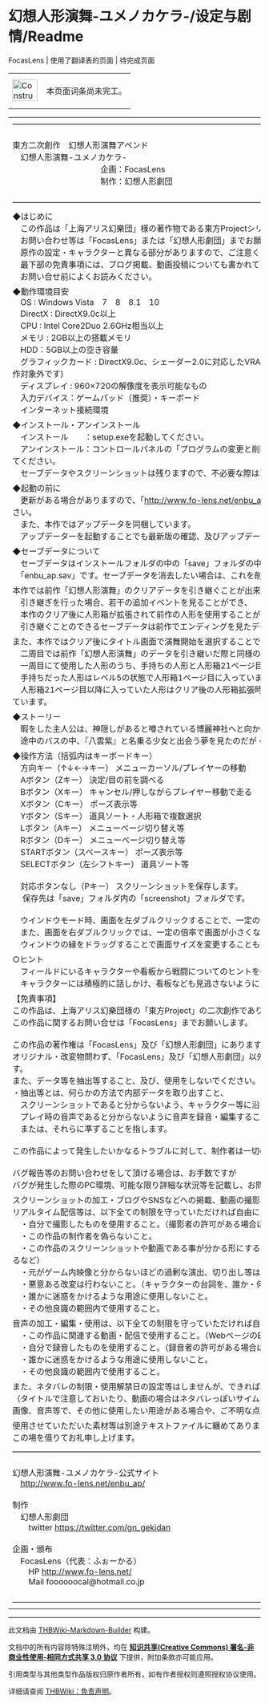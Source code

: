 # 幻想人形演舞-ユメノカケラ-/设定与剧情/Readme

<!-- source html: G:\repos\THBWiki-Markdown-Builder\THBWikiMarkdown\Temp\main\4\48\ns0%3A%E5%B9%BB%E6%83%B3%E4%BA%BA%E5%BD%A2%E6%BC%94%E8%88%9E-%E3%83%A6%E3%83%A1%E3%83%8E%E3%82%AB%E3%82%B1%E3%83%A9-%2F%E8%AE%BE%E5%AE%9A%E4%B8%8E%E5%89%A7%E6%83%85%2FReadme.html -->

FocasLens | 使用了翻译表的页面 | 待完成页面

<center>

<table>
<tbody><tr>
<td class="mbox-image"><div style="width: 52px;">
  <a href="./文件-ConstructionClock.png.md" class="image"><img alt="ConstructionClock.png" src="https://upload.thwiki.cc/thumb/f/f1/ConstructionClock.png/50px-ConstructionClock.png" decoding="async" loading="lazy" width="50" height="43" srcset="https://upload.thwiki.cc/thumb/f/f1/ConstructionClock.png/75px-ConstructionClock.png 1.5x, https://upload.thwiki.cc/thumb/f/f1/ConstructionClock.png/100px-ConstructionClock.png 2x" data-file-width="689" data-file-height="587"></a></div></td>
<td class="mbox-text" style=""><br>本页面词条尚未完工。<br><br></td>
</tr>
</tbody></table>


</center>
  
  

  


<table><tbody><tr class="tt-content" id="=-1" data-pos="&#91;&quot;=&quot;,1&#93;"><td class="tt-ja" lang="ja"><div class="poem">―――――――――――――――――――――――――――――――――――――――――――――――――――――――<br><br>東方二次創作　幻想人形演舞アペンド<br>　幻想人形演舞-ユメノカケラ-<br>　　　　　　　　　　　企画：FocasLens<br>　　　　　　　　　　　制作：幻想人形劇団<br><br>―――――――――――――――――――――――――――――――――――――――――――――――――――――――</div></td><td class="tt-zh" lang="zh"><div class="poem">―――――――――――――――――――――――――――――――――――――――――――――――――――――――<br><br>东方二次创作　幻想人形演舞追加<br>　幻想人形演舞-梦之碎片-<br>　　　　　　　　　　　企画：FocasLens<br>　　　　　　　　　　　制作：幻想人形剧团<br><br>―――――――――――――――――――――――――――――――――――――――――――――――――――――――</div></td></tr><tr class="tt-content" id="=-2" data-pos="&#91;&quot;=&quot;,2&#93;"><td class="tt-ja" lang="ja"><div class="poem">◆はじめに<br>　この作品は「上海アリス幻樂団」様の著作物である東方Projectシリーズの二次創作作品です。<br>　お問い合わせ等は「FocasLens」または「幻想人形劇団」までお願いします。<br>　原作の設定・キャラクターと異なる部分がありますので、ご注意ください。<br>　最下部の免責事項には、ブログ掲載、動画投稿についても書かれています。<br>　お問い合せ前によくお読みください。</div></td><td class="tt-zh" lang="zh"><div class="poem">◆声明<br>　本作品是由「上海爱丽丝幻乐团」所创作的东方Project系列的二次同人作品。<br>　如有疑问请联系「FocasLens」或「幻想人形剧团」。<br>　本作中存在与原作的设定・角色相违背的部分，敬请注意。<br>　文档末尾处的免责声明中，已经说明了发表BLOG、投稿视频的有关注意事项。<br>　在询问之前请认真阅读。</div></td></tr><tr class="tt-content" id="=-3" data-pos="&#91;&quot;=&quot;,3&#93;"><td class="tt-ja" lang="ja"><div class="poem">◆動作環境目安<br>　OS&#160;: Windows Vista　7　8　8.1　10<br>　DirectX&#160;: DirectX9.0c以上<br>　CPU&#160;: Intel Core2Duo 2.6GHz相当以上<br>　メモリ&#160;: 2GB以上の搭載メモリ<br>　HDD：5GB以上の空き容量<br>　グラフィックカード&#160;: DirectX9.0c、シェーダー2.0に対応したVRAM512MB以上のもの (※オンボードグラフィックは動作対象外です)<br>　ディスプレイ&#160;: 960×720の解像度を表示可能なもの<br>　入力デバイス：ゲームパッド（推奨）・キーボード<br>　インターネット接続環境</div></td><td class="tt-zh" lang="zh"><div class="poem">◆推荐运行环境<br>　系统&#160;: Windows Vista　7　8　8.1　10<br>　DirectX&#160;: DirectX9.0c以上<br>　CPU&#160;: 达到Intel Core2Duo 2.6GHz或以上水准<br>　内存&#160;: 2GB以上<br>　硬盘容量：5GB以上可用容量<br>　显卡 :对应 DirectX9.0c、Shader2.0的VRAM512MB以上显卡 (※集成显卡无法运行游戏)<br>　显示器: 支持960×720分辨率<br>　输入设备：游戏手柄（推荐）・键盘<br>　互联网连接环境</div></td></tr><tr class="tt-content" id="=-4" data-pos="&#91;&quot;=&quot;,4&#93;"><td class="tt-ja" lang="ja"><div class="poem">◆インストール・アンインストール<br>　インストール　　：setup.exeを起動してください。<br>　アンインストール：コントロールパネルの「プログラムの変更と削除」から「幻想人形演舞-ユメノカケラ-」を選択してください。<br>　セーブデータやスクリーンショットは残りますので、不必要な際はアンインストール後、手動で削除してください。</div></td><td class="tt-zh" lang="zh"><div class="poem">◆安装・卸载<br>　安装：请运行setup.exe。<br>　卸载：从控制面板的「添加或删除程序」中选择「幻想人形演舞 -梦之碎片-」。<br>　卸载后可能会残留存档和截屏文件，若不再需要请手动删除。</div></td></tr><tr class="tt-content" id="=-5" data-pos="&#91;&quot;=&quot;,5&#93;"><td class="tt-ja" lang="ja"><div class="poem">◆起動の前に<br>　更新がある場合がありますので、「<a rel="nofollow" class="external free" href="http://www.fo-lens.net/enbu_ap/」">http://www.fo-lens.net/enbu_ap/」</a> から最新パッチが出ていないか必ずご確認ください。<br>　また、本作ではアップデータを同梱しています。<br>　アップデーターを起動することでも最新版の確認、及びアップデートを行うことが出来ます。</div></td><td class="tt-zh" lang="zh"><div class="poem">◆启动前注意<br>　因为游戏在持续更新，启动前请务必到「<a rel="nofollow" class="external free" href="http://www.fo-lens.net/enbu_ap/」">http://www.fo-lens.net/enbu_ap/」</a> 查看是否有最新的升级补丁。<br>  另外，本作品附带了更新版本文件。<br>  启动更新版本文件也可以进行最新版的确认和更新。</div></td></tr><tr class="tt-content" id="=-6" data-pos="&#91;&quot;=&quot;,6&#93;"><td class="tt-ja" lang="ja"><div class="poem">◆セーブデータについて<br>　セーブデータはインストールフォルダの中の「save」フォルダの中にある、<br>　「enbu_ap.sav」です。セーブデータを消去したい場合は、これを削除してください。</div></td><td class="tt-zh" lang="zh"><div class="poem">◆关于存档文件<br>　存档文件是存放在安装路径中的「save」文件夹里的，<br>　命名为「enbu_ap.sav」的文件。希望清除存档的话，请将其删除。</div></td></tr><tr class="tt-content" id="=-7" data-pos="&#91;&quot;=&quot;,7&#93;"><td class="tt-ja" lang="ja"><div class="poem">本作では前作「幻想人形演舞」のクリアデータを引き継ぐことが出来ます。<br>　引き継ぎを行った場合、若干の追加イベントを見ることができ、<br>　本作のクリア後に人形箱が拡張されて前作の人形を使用することが出来ます。<br>　引き継ぐことのできるセーブデータは前作でエンディングを見たデータのみとなりますのでご注意ください。</div></td><td class="tt-zh" lang="zh"><div class="poem">本作品可以继承前作「幻想人形演舞」的数据。<br>  在进行继承的情况下，可以看到一些追加的活动，<br>  本作品通关后人形箱被扩张，可以使用前作的人形。<br>  可以继承的存档数据只有前作中看到结尾的数据，请注意。</div></td></tr><tr class="tt-content" id="=-8" data-pos="&#91;&quot;=&quot;,8&#93;"><td class="tt-ja" lang="ja"><div class="poem">また、本作ではクリア後にタイトル画面で演舞開始を選択することで【二周目】を開始することができます。<br>　二周目では前作「幻想人形演舞」のデータを引き継いだ際と同様の追加イベントを見ることができ、<br>　一周目にて使用した人形のうち、手持ちの人形と人形箱21ページ目以降の人形を使用することができます。<br>　手持ちだった人形はレベル5の状態で人形箱1ページ目に入っています。<br>　人形箱21ページ目以降に入っていた人形はクリア後の人形箱拡張時にそのままの状態で使用する事ができるようになっています。</div></td><td class="tt-zh" lang="zh"><div class="poem">另外，本作品在通关后在标题画面通过选择演舞开始可以开启【二周目】。<br>  二周目和前作「幻想人形演舞」数据的继承拥有一样的追加活动，<br>  一周目使用的人形中，可以使用手持的人形和人形箱第21页以后的人形。  <br>  手持的人形在等级5的状态下会进入人形箱的第1页。 <br>  人形箱第21页及以后进入的人形在清除后的人形箱扩张时可以直接使用。</div></td></tr><tr class="tt-content" id="=-9" data-pos="&#91;&quot;=&quot;,9&#93;"><td class="tt-ja" lang="ja"><div class="poem">◆ストーリー<br>　暇をした主人公は、神隠しがあると噂されている博麗神社へと向かう。<br>　途中のバスの中、『八雲紫』と名乗る少女と出会う夢を見たのだが・・・</div></td><td class="tt-zh" lang="zh"><div class="poem">◆剧情简介<br>　趁着闲暇时间，主人公前往了神隐的传闻萦绕不绝的博丽神社。<br>　而后在开往神社的巴士上，梦见了与名为『八云紫』的少女的相遇・・・</div></td></tr><tr class="tt-content" id="=-10" data-pos="&#91;&quot;=&quot;,10&#93;"><td class="tt-ja" lang="ja"><div class="poem">◆操作方法（括弧内はキーボードキー）<br>　方向キー（↑↓←→キー）		メニューカーソル/プレイヤーの移動<br>　Aボタン（Zキー）				決定/目の前を調べる<br>　Bボタン（Xキー）				キャンセル/押しながらプレイヤー移動で走る<br>　Xボタン（Cキー）				ポーズ表示等<br>　Yボタン（Sキー）				道具ソート・人形箱で複数選択<br>　Lボタン（Aキー）				メニューページ切り替え等<br>　Rボタン（Dキー）				メニューページ切り替え等<br>　STARTボタン（スペースキー）	ポーズ表示等<br>　SELECTボタン（左シフトキー）	道具ソート等<br><br>　対応ボタンなし（Pキー）		スクリーンショットを保存します。<br>　								保存先は「save」フォルダ内の「screenshot」フォルダです。<br>　<br>　ウインドウモード時、画面を左ダブルクリックすることで、一定の倍率で画面が大きくなります。<br>　また、画面を右ダブルクリックでは、一定の倍率で画面が小さくなります。<br>　ウィンドウの縁をドラッグすることで画面サイズを変更することもできます。</div></td><td class="tt-zh" lang="zh"><div class="poem">◆操作方法（括号内为键盘键位）<br>　方向键（键盘↑↓←→键） 菜单指针/角色移动<br>　按键A（键盘Z键） 确定/调查面前的东西<br>　按键B（键盘X键） 取消/按住配合方向键则可令角色跑动<br>　按键X（键盘C键） 暂停游戏等<br>　按键Y（键盘S键） 自动整理道具・批量选择人形箱内的人形<br>　按键L（键盘A键） 菜单翻页等<br>　按键R（键盘D键） 菜单翻页等<br>　START键（键盘空格键） 暂停游戏等<br>　SELECT键（左Shift） 自动整理道具等<br><br>　无对应手柄按键（键盘P键） 保存截屏画面。<br>　 截屏图片保存在「save」文件夹中的「screenshot」子文件夹内。<br>　<br>　在窗口模式下，鼠标左键双击画面，能以一定倍率放大窗口。<br>　鼠标右键双击画面，能以一定倍率缩小窗口。<br>　在窗口边缘进行拖拽，也可以改变窗口大小。</div></td></tr><tr class="tt-content" id="=-11" data-pos="&#91;&quot;=&quot;,11&#93;"><td class="tt-ja" lang="ja"><div class="poem">○ヒント<br>　フィールドにいるキャラクターや看板から戦闘についてのヒントを得られる場合があります。<br>　キャラクターには積極的に話しかけ、看板なども見逃さないようにしましょう。<br></div></td><td class="tt-zh" lang="zh"><div class="poem">○小提示<br>　通过调查地图上配置的角色和看板有可能获得和战斗有关的提示。<br>　请积极地和角色对话，并留意看板等物品吧。</div></td></tr><tr class="tt-content" id="=-12" data-pos="&#91;&quot;=&quot;,12&#93;"><td class="tt-ja" lang="ja"><div class="poem">【免責事項】<br>この作品は、上海アリス幻樂団様の「東方Project」の二次創作であり、非公式のものとなります。<br>この作品に関するお問い合せは「FocasLens」までお願いします。<br><br>この作品の著作権は「FocasLens」及び「幻想人形劇団」にあります。<br>オリジナル・改変物問わず、「FocasLens」及び「幻想人形劇団」以外の者が販売・配布等することは固くお断り致します。<br>また、データ等を抽出等すること、及び、使用をしないでください。<br>・抽出等とは、何らかの方法で内部データを取り出すこと、<br>　スクリーンショットであると分からないよう、キャラクター等に沿った画像を切り出すこと、<br>　プレイ時の音声であると分からないように音声を録音・編集すること、<br>　または、それらに準ずることを指します。<br><br>この作品によって発生したいかなるトラブルに対して、制作者は一切の責任を負いません。<br><br>バグ報告等のお問い合わせをして頂ける場合は、お手数ですが<br>バグが発生した際のPC環境、可能な限り詳細な状況等を記載し、お問い合わせください。</div></td><td class="tt-zh" lang="zh"><div class="poem">【免责声明】<br>本作品是上海爱丽丝幻乐团的作品「东方Project」的二次创作，并非官方作品。<br>关于本作如有疑问请联系「FocasLens」咨询。<br><br>本作品著作权为「FocasLens」及「幻想人形剧团」所有。<br>游戏的原版・改版，一律禁止「FocasLens」及「幻想人形剧团」以外的人员进行贩售・发布。<br>另外，请不要对游戏数据进行提取、使用。<br>・提取游戏数据，意指：用某种手段破解得到游戏内部数据；<br>　从游戏画面截图中抠出角色立绘，让观看者无法得知源图像是游戏的截屏；<br>　将游戏音乐进行录制・编辑，让收听者无法得知源音频是游戏的音乐；<br>　以及，参照以上标准的任何类似行为。<br><br>本作品所引发的一切纠纷，制作者概不负责。<br><br>在联系制作者进行BUG报告等等的场合，还烦请您将<br>出现BUG时的运行环境，以及尽可能详细的实际状况加以记录，再进行咨询。</div></td></tr><tr class="tt-content" id="=-13" data-pos="&#91;&quot;=&quot;,13&#93;"><td class="tt-ja" lang="ja"><div class="poem">スクリーンショットの加工・ブログやSNSなどへの掲載、動画の撮影・編集・共有サイトへの投稿、<br>リアルタイム配信等は、以下全ての制限を守っていただければ自由にして頂いて構いません。<br>　・自分で撮影したものを使用すること。（撮影者の許可がある場合は例外）<br>　・この作品の制作者を偽らないこと。<br>　・この作品のスクリーンショットや動画である事が分かる形にすること。（記事や説明文にこの作品のタイトルを記載するなど）<br>　・元がゲーム内映像と分からないほどの過剰な演出、切り出し等は行わないこと。（上記にある抽出等は×）<br>　・悪意ある改変は行わないこと。（キャラクターの台詞を、誰か・何かを誹謗中傷するような内容に改変する等は×）<br>　・誰かに迷惑をかけるような用途に使用しないこと。<br>　・その他良識の範囲内で使用すること。</div></td><td class="tt-zh" lang="zh"><div class="poem">对于利用本作品进行加工游戏截图・发表BLOG或上传SNS，拍摄视频・编辑・投稿至公共网站，<br>发布实况等活动，在能够遵守以下全部规定的情况下，可以自由进行。<br>　・请确保使用的是自己拍摄的视频。（得到视频拍摄者许可的场合例外）<br>　・请不要冒充是本作品的制作者。<br>　・使用截屏和游戏视频时，请确保观众能够得知它们出自本作品。（例如在博文内或是视频说明文字中标明本作品的标题）<br>　・请不要对游戏画面进行过分的演绎・剪辑，致使观众无法得知源素材出自游戏画面。（类似上述的游戏数据提取的行为一概是×）<br>　・请不要对游戏画面进行恶意窜改。（将角色台词窜改为针对某人・某物的恶意中伤的行为一概是×）<br>　・请不要将游戏画面用于会给他人增添困扰的场合。<br>　・除此之外，请确保明智地使用。</div></td></tr><tr class="tt-content" id="=-14" data-pos="&#91;&quot;=&quot;,14&#93;"><td class="tt-ja" lang="ja"><div class="poem">音声の加工・編集・使用は、以下全ての制限を守っていただければ自由にして頂いて構いません。<br>　・この作品に関連する動画・配信で使用すること。（WebページのBGMにする等は×）<br>　・自分で録音したものを使用すること。（録音者の許可がある場合は例外）<br>　・誰かに迷惑をかけるような用途に使用しないこと。<br>　・その他良識の範囲内で使用すること。</div></td><td class="tt-zh" lang="zh"><div class="poem">对于利用本作品的音乐进行加工・编辑・使用等活动，在能够遵守以下全部规定的情况下，可以自由进行。<br>　・请确保音乐是用于与本作品有关的视频・实况内。（作为网页BGM之类的情况一概是×）<br>　・请确保使用的是自己录制的音频。（得到音频录制者许可的场合例外）<br>　・请不要将游戏音乐用于会给他人增添困扰的场合。<br>　・除此之外，请确保明智地使用。</div></td></tr><tr class="tt-content" id="=-15" data-pos="&#91;&quot;=&quot;,15&#93;"><td class="tt-ja" lang="ja"><div class="poem">また、ネタバレの制限・使用解禁日の設定等はしませんが、できれば閲覧者や視聴者に配慮した形にしてください。<br>（タイトルで注意しておいたり、動画の場合はネタバレっぽいサイムネイルを避ける　※強制ではありません）<br>画像、音声等で、その他に使用したい用途がある場合や、ご不明な点がありましたら下記の連絡先にご連絡ください。</div></td><td class="tt-zh" lang="zh"><div class="poem">另外，虽然并没有剧透禁止期间・使用解禁日之类的规定，但在发布与本作品相关的内容时还请考虑观看者的感受。<br>（例如在标题上写明剧透注意，并避免使用可能造成剧透的封面图片　※本条并非强制）<br>如果希望在其它场合使用本作品的画面・音乐而有任何不明之处，请通过下述联系方式进行询问。</div></td></tr><tr class="tt-content" id="=-16" data-pos="&#91;&quot;=&quot;,16&#93;"><td class="tt-ja" lang="ja"><div class="poem">使用させていただいた素材等は別途テキストファイルに纏めてあります。<br>この場を借りてお礼申し上げます。</div></td><td class="tt-zh" lang="zh"><div class="poem">本作品中使用到的素材已经记录在另一文档内。<br>也在此对素材提供者表示谢意。</div></td></tr><tr class="tt-content" id="=-17" data-pos="&#91;&quot;=&quot;,17&#93;"><td class="tt-ja" lang="ja"><div class="poem">―――――――――――――――――――――――――――――――――――――――――――――――――――――――<br><br>幻想人形演舞-ユメノカケラ-公式サイト<br>　<a rel="nofollow" class="external free" href="http://www.fo-lens.net/enbu_ap/">http://www.fo-lens.net/enbu_ap/</a><br><br>制作<br>　幻想人形劇団<br>　　twitter <a rel="nofollow" class="external free" href="https://twitter.com/gn_gekidan">https://twitter.com/gn_gekidan</a><br><br>企画・頒布<br>　FocasLens（代表：ふぉーかる）<br>　　HP   <a rel="nofollow" class="external free" href="http://www.fo-lens.net/">http://www.fo-lens.net/</a><br>　　Mail foooooocal@hotmail.co.jp<br><br>―――――――――――――――――――――――――――――――――――――――――――――――――――――――</div></td><td class="tt-zh" lang="zh"><div class="poem">―――――――――――――――――――――――――――――――――――――――――――――――――――――――<br><br>幻想人形演舞-梦之碎片-官方网站<br>　<a rel="nofollow" class="external free" href="http://www.fo-lens.net/enbu_ap/">http://www.fo-lens.net/enbu_ap/</a><br><br>制作<br>　幻想人形剧団<br>　　twitter <a rel="nofollow" class="external free" href="https://twitter.com/gn_gekidan">https://twitter.com/gn_gekidan</a><br><br>企划・发布<br>　FocasLens（代表：ふぉーかる）<br>　　HP   <a rel="nofollow" class="external free" href="http://www.fo-lens.net/">http://www.fo-lens.net/</a><br>　　Mail foooooocal@hotmail.co.jp<br><br>―――――――――――――――――――――――――――――――――――――――――――――――――――――――</div></td></tr></tbody></table>







---

此文档由 [THBWiki-Markdown-Builder](https://github.com/Delsin-Yu/THBWiki-Markdown-Builder) 构建。

文档中的所有内容除特殊注明外，均在 [**知识共享(Creative Commons) 署名-非商业性使用-相同方式共享 3.0 协议**](https://creativecommons.org/licenses/by-sa/3.0/deed.zh-hans) 下提供，附加条款亦可能应用。

引用类型与其他类型作品版权归原作者所有，如有作者授权则遵照授权协议使用。

详细请查阅 [THBWiki：免责声明](https://thbwiki.cc/THBWiki:%E5%85%8D%E8%B4%A3%E5%A3%B0%E6%98%8E)。


